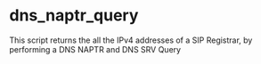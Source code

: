 # dns_naptr_query
This script returns the all the IPv4 addresses of a SIP Registrar,  by performing a DNS NAPTR and DNS SRV Query 
